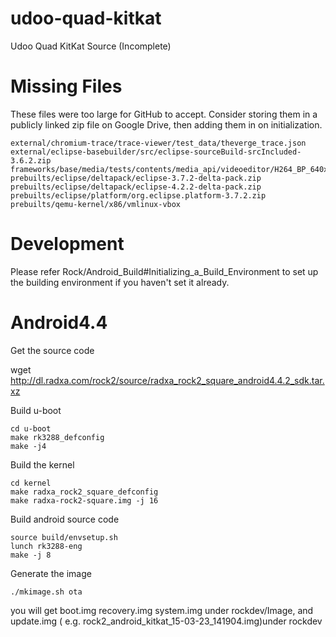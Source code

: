 # udoo-quad-kitkat

Udoo Quad KitKat Source (Incomplete)

# Missing Files

These files were too large for GitHub to accept. Consider storing them in a publicly linked zip file on Google Drive, then adding them in on initialization.

    external/chromium-trace/trace-viewer/test_data/theverge_trace.json
    external/eclipse-basebuilder/src/eclipse-sourceBuild-srcIncluded-3.6.2.zip
    frameworks/base/media/tests/contents/media_api/videoeditor/H264_BP_640x480_15fps_384kbps_60_0.mp4
    prebuilts/eclipse/deltapack/eclipse-3.7.2-delta-pack.zip
    prebuilts/eclipse/deltapack/eclipse-4.2.2-delta-pack.zip
    prebuilts/eclipse/platform/org.eclipse.platform-3.7.2.zip
    prebuilts/qemu-kernel/x86/vmlinux-vbox


# Development

Please refer Rock/Android_Build#Initializing_a_Build_Environment to set up the building environment if you haven't set it already.

# Android4.4

Get the source code

  wget http://dl.radxa.com/rock2/source/radxa_rock2_square_android4.4.2_sdk.tar.xz
  
Build u-boot

    cd u-boot 
    make rk3288_defconfig 
    make -j4
Build the kernel

    cd kernel
    make radxa_rock2_square_defconfig
    make radxa-rock2-square.img -j 16
Build android source code

    source build/envsetup.sh 
    lunch rk3288-eng
    make -j 8
    
Generate the image

    ./mkimage.sh ota

you will get boot.img recovery.img system.img under rockdev/Image, and update.img ( e.g. rock2_android_kitkat_15-03-23_141904.img)under rockdev
